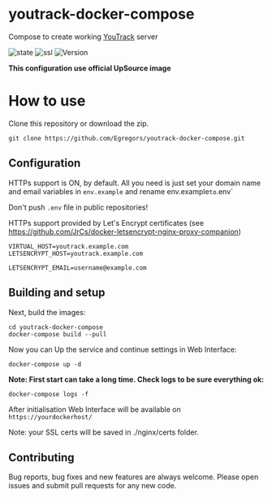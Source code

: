# youtrack-docker-compose
Compose to create working [YouTrack](https://www.jetbrains.com/youtrack/) server

![state](https://img.shields.io/badge/state-stable-brightgreen.svg)
![ssl](https://img.shields.io/badge/SSL-OK-brightgreen.svg)
![Version](https://img.shields.io/badge/YouTrack%20ver.%3A-2018.1.40341-brightgreen.svg)

**This configuration use official UpSource image**

# How to use

Clone this repository or download the zip.

```
git clone https://github.com/Egregors/youtrack-docker-compose.git
```

## Configuration

HTTPs support is ON, by default. All you need is just set your domain name and email variables in `env.example` 
and rename env.example` to `.env`

Don't push `.env` file in public repositories!

HTTPs support provided by Let's Encrypt certificates 
(see https://github.com/JrCs/docker-letsencrypt-nginx-proxy-companion) 
```
VIRTUAL_HOST=youtrack.example.com
LETSENCRYPT_HOST=youtrack.example.com

LETSENCRYPT_EMAIL=username@example.com
```

## Building and setup

Next, build the images:
```
cd youtrack-docker-compose
docker-compose build --pull
```

Now you can Up the service and continue settings in Web Interface:
```
docker-compose up -d
```

**Note: First start can take a long time. Check logs to be sure everything ok:**
```
docker-compose logs -f
```

After initialisation Web Interface will be available on `https://yourdockerhost/`

Note: your SSL certs will be saved in ./nginx/certs folder.

## Contributing

Bug reports, bug fixes and new features are always welcome.
Please open issues and submit pull requests for any new code.
